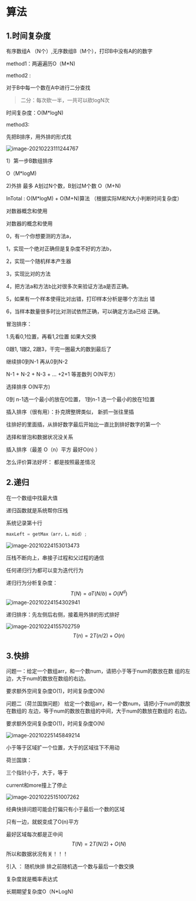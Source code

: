 # 算法

## 1.时间复杂度

有序数组A （N个）,无序数组B（M个），打印B中没有A的的数字

method1：两遍遍历O（M*N)

method2 :

对于B中每一个数在A中进行二分查找

> 二分：每次砍一半，一共可以砍logN次

时间复杂度：O(M*logN) 

method3: 

先把B排序，用外排的形式找

<img src="image-20210223111244767.png" alt="image-20210223111244767"  />

1）第一步B数组排序

O（M*logM)

2)外排 最多 A划过N个数，B划过M个数 O（M+N)

InTotal :    O(M*logM) + O(M+N)算法   （根据实际M和N大小判断时间复杂度） 





对数器概念和使用

对数器的概念和使用 

0，有一个你想要测的方法a， 

1，实现一个绝对正确但是复杂度不好的方法b， 

2，实现一个随机样本产生器 

3，实现比对的方法 

4，把方法a和方法b比对很多次来验证方法a是否正确。 

5，如果有一个样本使得比对出错，打印样本分析是哪个方法出 错 

6，当样本数量很多时比对测试依然正确，可以确定方法a已经 正确。



冒泡排序：

1.先看0,1位置，再看1,2位置 如果大交换

0跟1, 1跟2,   2跟3，干完一圈最大的数到最后了

继续排0到N-1 再从0到N-2

N-1 + N-2 + N-3 + ... +2+1 等差数列 O(N平方）



选择排序 O(N平方)

0到 n-1选一个最小的放在0位置， 1到n-1 选一个最小的放在1位置



插入排序（很有用）：扑克牌整牌类似， 新抓一张往里插

往排好的里面插，从排好数字最后开始比一直比到排好数字的第一个



选择和冒泡和数据状况没关系

插入排序（最差 O（n）平方   最好O(n)    ）

怎么评价算法好坏：  都是按照最差情况

## 2.递归

在一个数组中找最大值

递归函数就是系统帮你压栈

系统记录第十行

```java
maxLeft = getMax（arr，L，mid）;
```

![image-20210224153013473](image-20210224153013473.png)

压栈不断向上，串接子过程和父过程的通信

任何递归行为都可以变为迭代行为

递归行为分析复杂度：
$$
T(N) = aT(N/b) +O(N^d)
$$
![image-20210224154302941](image-20210224154302941.png)

递归排序：先左侧后右侧，接着用外排的形式排好

![image-20210224155702759](image-20210224155702759.png)
$$
T(n) = 2T(n/2) + O(n)
$$

## 3.快排

问题一：给定一个数组arr，和一个数num，请把小于等于num的数放在数 组的左边，大于num的数放在数组的右边。

 要求额外空间复杂度O(1)，时间复杂度O(N) 

问题二（荷兰国旗问题） 给定一个数组arr，和一个数num，请把小于num的数放在数组的 左边，等于num的数放在数组的中间，大于num的数放在数组的 右边。

 要求额外空间复杂度O(1)，时间复杂度O(N)

![image-20210225145849214](image-20210225145849214.png)

小于等于区域扩一个位置，大于的区域往下不用动

荷兰国旗：

三个指针小于，大于，等于

current和more撞上了停止

![image-20210225151007262](image-20210225151007262.png)



经典快排问题可能会打偏只有小于最后一个数的区域

只有一边，就蜕变成了O(n)平方

最好区域每次都是正中间
$$
T(N) = 2T(N/2) + O(N)
$$
所以和数据状况有关！！！

引入 ：    随机快排 排之前随机选一个数与最后一个数交换

复杂度就是概率表达式

长期期望复杂度O（N*LogN)
